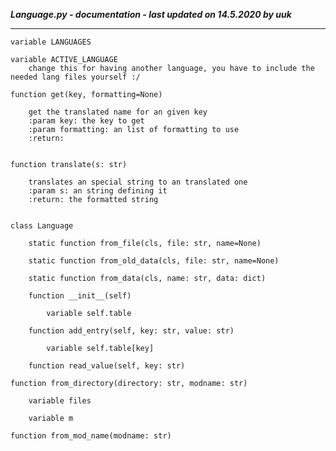 ***Language.py - documentation - last updated on 14.5.2020 by uuk***
___

    variable LANGUAGES

    variable ACTIVE_LANGUAGE
        change this for having another language, you have to include the needed lang files yourself :/

    function get(key, formatting=None)
        
        get the translated name for an given key
        :param key: the key to get
        :param formatting: an list of formatting to use
        :return:


    function translate(s: str)
        
        translates an special string to an translated one
        :param s: an string defining it
        :return: the formatted string


    class Language

        static function from_file(cls, file: str, name=None)

        static function from_old_data(cls, file: str, name=None)

        static function from_data(cls, name: str, data: dict)

        function __init__(self)

            variable self.table

        function add_entry(self, key: str, value: str)

            variable self.table[key]

        function read_value(self, key: str)

    function from_directory(directory: str, modname: str)

        variable files

        variable m

    function from_mod_name(modname: str)